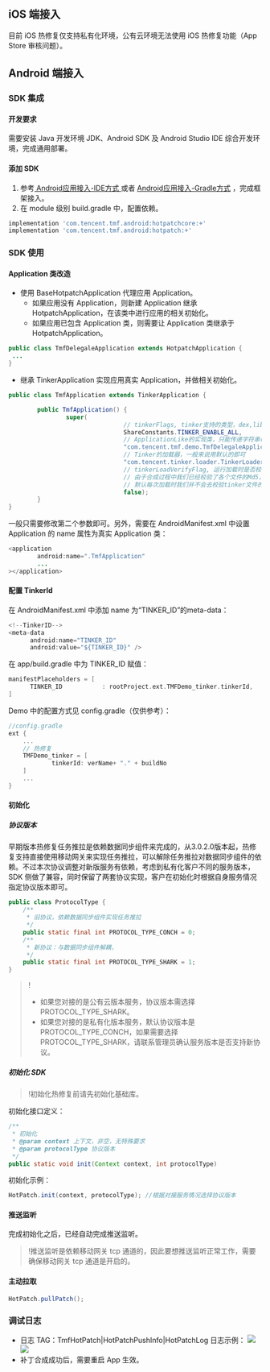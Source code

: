 ## iOS 端接入
目前 iOS 热修复仅支持私有化环境，公有云环境无法使用 iOS 热修复功能（App Store 审核问题）。

## Android 端接入

### SDK 集成

#### 开发要求
需要安装 Java 开发环境 JDK、Android SDK 及 Android Studio IDE 综合开发环境，完成通用部署。

#### 添加 SDK
1. 参考[ Android应用接入-IDE方式 ](https://cloud.tencent.com/document/product/1034/85243)或者 [Android应用接入-Gradle方式](https://cloud.tencent.com/document/product/1034/85242) ，完成框架接入。
2. 在 module 级别 build.gradle 中，配置依赖。
```groovy
implementation 'com.tencent.tmf.android:hotpatchcore:+'
implementation 'com.tencent.tmf.android:hotpatch:+'
```

### SDK 使用

#### Application 类改造
- 使用 BaseHotpatchApplication 代理应用 Application。
  - 如果应用没有 Application，则新建 Application 继承 HotpatchApplication，在该类中进行应用的相关初始化。
  - 如果应用已包含 Application 类，则需要让 Application 类继承于 HotpatchApplication。
```java
public class TmfDelegaleApplication extends HotpatchApplication {
 ...
}
```
- 继承 TinkerApplication 实现应用真实 Application，并做相关初始化。
```java
public class TmfApplication extends TinkerApplication {

		public TmfApplication() {
				super(
								// tinkerFlags, tinker支持的类型，dex,library，还是全部都支持
								ShareConstants.TINKER_ENABLE_ALL,
								// ApplicationLike的实现类，只能传递字符串(继承自BaseHotpatchApplication的类)
								"com.tencent.tmf.demo.TmfDelegaleApplication",
								// Tinker的加载器，一般来说用默认的即可
								"com.tencent.tinker.loader.TinkerLoader",
								// tinkerLoadVerifyFlag, 运行加载时是否校验dex与,ib与res的Md5
								// 由于合成过程中我们已经校验了各个文件的Md5，并将它们存放在/data/data/..目录中。
								// 默认每次加载时我们并不会去校验tinker文件的Md5,但是你也可通过开启loadVerifyFlag强制每次加载时校验，但是这会带来一定的时间损耗。
								false);
		}
}
```
一般只需要修改第二个参数即可。另外，需要在 AndroidManifest.xml 中设置 Application 的 name 属性为真实 Application 类：
```java
<application
		android:name=".TmfApplication"
		...
></application>
```

#### 配置 TinkerId
在 AndroidManifest.xml 中添加 name 为“TINKER_ID”的meta-data：
```java
<!--TinkerID-->
<meta-data
      android:name="TINKER_ID"
      android:value="${TINKER_ID}" />
```

在 app/build.gradle 中为 TINKER_ID 赋值：
```groovy
manifestPlaceholders = [
      TINKER_ID           : rootProject.ext.TMFDemo_tinker.tinkerId,
]
```

Demo 中的配置方式见 config.gradle（仅供参考）：
```groovy
//config.gradle
ext {
    ...
    // 热修复
    TMFDemo_tinker = [
            tinkerId: verName+ "." + buildNo
    ]
    ...
}
```

#### 初始化

##### 协议版本
早期版本热修复任务推拉是依赖数据同步组件来完成的，从3.0.2.0版本起，热修复支持直接使用移动网关来实现任务推拉，可以解除任务推拉对数据同步组件的依赖。不过本次协议调整对新版服务有依赖，考虑到私有化客户不同的服务版本，SDK 侧做了兼容，同时保留了两套协议实现，客户在初始化时根据自身服务情况指定协议版本即可。
```java
public class ProtocolType {
    /**
     * 旧协议，依赖数据同步组件实现任务推拉
     */
    public static final int PROTOCOL_TYPE_CONCH = 0;
    /**
     * 新协议：与数据同步组件解耦，
     */
    public static final int PROTOCOL_TYPE_SHARK = 1;
}
```
>!
> - 如果您对接的是公有云版本服务，协议版本需选择 PROTOCOL_TYPE_SHARK。
> - 如果您对接的是私有化版本服务，默认协议版本是 PROTOCOL_TYPE_CONCH，如果需要选择 PROTOCOL_TYPE_SHARK，请联系管理员确认服务版本是否支持新协议。

##### 初始化 SDK
>!初始化热修复前请先初始化基础库。
>
初始化接口定义：
```java
/**
 * 初始化
 * @param context 上下文，非空，无特殊要求
 * @param protocolType 协议版本
 */
public static void init(Context context, int protocolType)
```

初始化示例：
```java
HotPatch.init(context, protocolType); //根据对接服务情况选择协议版本
```

#### 推送监听
完成初始化之后，已经自动完成推送监听。
>!推送监听是依赖移动网关 tcp 通道的，因此要想推送监听正常工作，需要确保移动网关 tcp 通道是开启的。
>


#### 主动拉取
```java
HotPatch.pullPatch();
```

### 调试日志
- 日志 TAG：TmfHotPatch|HotPatchPushInfo|HotPatchLog
  日志示例：
![](https://qcloudimg.tencent-cloud.cn/raw/20a6e86ab90f4eeec06f5ee7bf9a2f83.jpg)
![](https://qcloudimg.tencent-cloud.cn/raw/3484f98c4a78430a2c06a2a594e115b5.jpg)
- 补丁合成成功后，需要重启 App 生效。
